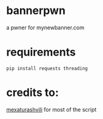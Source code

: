 # bannerpwn
a pwner for mynewbanner.com
# requirements
`pip install requests threading`
# credits to:
[mexaturashvili](https://github.com/mexaturashvili) for most of the script
